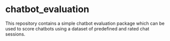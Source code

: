 # chatbot_evaluation
This repository contains a simple chatbot evaluation package which can be used to score chatbots using a dataset of predefined and rated chat sessions.
